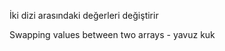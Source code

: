 İki dizi arasındaki değerleri değiştirir

Swapping values between two arrays 
                                - yavuz kuk
